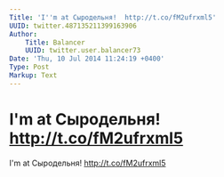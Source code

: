 ```yaml
---
Title: 'I''m at Сыродельня!  http://t.co/fM2ufrxml5'
UUID: twitter.487135211399163906
Author:
    Title: Balancer
    UUID: twitter.user.balancer73
Date: 'Thu, 10 Jul 2014 11:24:19 +0400'
Type: Post
Markup: Text
---
```


# I'm at Сыродельня!  http://t.co/fM2ufrxml5

I'm at Сыродельня!  http://t.co/fM2ufrxml5